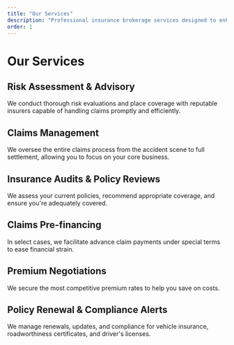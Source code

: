 ```yaml
---
title: "Our Services"
description: "Professional insurance brokerage services designed to enhance your risk management strategies"
order: 1
---
```


# Our Services

## Risk Assessment & Advisory
We conduct thorough risk evaluations and place coverage with reputable insurers capable of handling claims promptly and efficiently.

## Claims Management
We oversee the entire claims process from the accident scene to full settlement, allowing you to focus on your core business.

## Insurance Audits & Policy Reviews
We assess your current policies, recommend appropriate coverage, and ensure you're adequately covered.

## Claims Pre-financing
In select cases, we facilitate advance claim payments under special terms to ease financial strain.

## Premium Negotiations
We secure the most competitive premium rates to help you save on costs.

## Policy Renewal & Compliance Alerts
We manage renewals, updates, and compliance for vehicle insurance, roadworthiness certificates, and driver's licenses.
